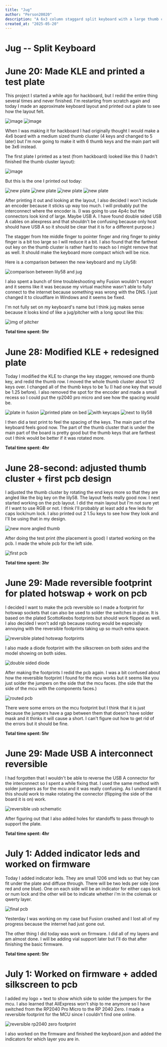 ```yaml
---
title: "Jug"
author: "Person20020"
description: "A 6x3 column staggard split keyboard with a large thumb cluster."
created_at: "2025-05-20"
---
```


# Jug -- Split Keyboard

# June 20: Made KLE and printed a test plate

This project I started a while ago for hackboard, but I redid the entire thing several times and never finished. I'm restarting from scratch again and today I made an approximate keyboard layout and printed out a plate to see how the layout felt.

![image](https://hc-cdn.hel1.your-objectstorage.com/s/v3/2643e10cbda55e5d2e8c6ef37833265cd2a4edf8_2025-06-20-174422_hyprshot.png)
![image](https://hc-cdn.hel1.your-objectstorage.com/s/v3/5c6605ba4cab3cd64b7ed8c7a86b3efc1f46fb6e_2025-06-20-205038_hyprshot.png)

When I was making it for hackboard I had originally thought I would make a 4x6 board with a medium sized thumb cluster (4 keys and changed to 5 later) but I'm now going to make it with 6 thumb keys and the main part will be 3x6 instead. 

The first plate I printed as a test (from hackboard) looked like this (I hadn't finished the thumb cluster layout):

![image](https://hc-cdn.hel1.your-objectstorage.com/s/v3/0139f3690ddbe36f40d188fcc14e3f1750829226_pxl_20250621_083207450.jpg)

But this is the one I printed out today:

![new plate](https://hc-cdn.hel1.your-objectstorage.com/s/v3/52266f05e3fe6c224cef0ff07329d9b8bb969a0d_pxl_20250621_073441890.jpg)
![new plate](https://hc-cdn.hel1.your-objectstorage.com/s/v3/b3d44ab2918a6a452d823c06dfe4918e23875dc7_pxl_20250621_081221467.jpg)
![new plate](https://hc-cdn.hel1.your-objectstorage.com/s/v3/ab54ee7ca0a71c367f77d42eed73e16d28e3dd0d_pxl_20250621_211057485.jpg)
![new plate](https://hc-cdn.hel1.your-objectstorage.com/s/v3/c3cae31343435a0c0ffc140d2485da4101c46def_pxl_20250621_211103860.jpg)

After printing it out and looking at the layout, I also decided I won't include an encoder because it sticks up way too much. I will probably put the interconnect where the encoder is. (I was going to use 4p4c but the connectors look kind of large. Maybe USB A. I have found double sided USB A cables on aliexpress and that shouldn't be confusing because only host should have USB A so it should be clear that it is for a different purpose.)

The stagger from hte middle finger to pointer finger and ring finger to pinky finger is a bit too large so I will reduce it a bit. I also found that the farthest out key on the thumb cluster is rather hard to reach so I might remove that as well. It should make the keyboard more compact which will be nice.

Here is a comparison between the new keyboard and my Lily58:

![comparison between lily58 and jug](https://hc-cdn.hel1.your-objectstorage.com/s/v3/47cb4e23a40940c16bc155723fa8da53ee418776_pxl_20250621_212531253.jpg)

I also spent a bunch of time troubleshooting why Fusion wouldn't export and it seems like it was because my virtual machine wasn't able to fully connect to the internet because something was wrong with the DNS. I just changed it to cloudflare in Windows and it seems be fixed.

I'm not fully set on my keyboard's name but I think jug makes sense because it looks kind of like a jug/pitcher with a long spout like this:

![img of pitcher](https://hc-cdn.hel1.your-objectstorage.com/s/v3/4ea8e022e9f243995328247715630d2cc912e4f6_image.png)

**Total time spent: 5hr**


# June 28: Modified KLE + redesigned plate

Today I modified the KLE to change the key stagger, removed one thumb key, and redid the thumb row. I moved the whole thumb cluster about 1/2 keys over. I changed all of the thumb keys to be 1u (I had one key that would be 1.25 before). I also removed the spot for the encoder and made a small recess so I could put the rp2040 pro micro and see how the spacing would be.

![plate in fusion](https://hc-cdn.hel1.your-objectstorage.com/s/v3/89cf4dd681bb73c5fa6609b62379bf5b2d0f953a_2025-06-28-195927_hyprshot.png)
![printed plate on bed](https://hc-cdn.hel1.your-objectstorage.com/s/v3/a95f3ac676d22f57611a032f118cd616f272341b_pxl_20250629_052041428.jpg)
![with keycaps](https://hc-cdn.hel1.your-objectstorage.com/s/v3/661b96ce62655ccb0d784d8118e140044efd67b2_pxl_20250629_053504968.jpg)
![next to lily58](https://hc-cdn.hel1.your-objectstorage.com/s/v3/b140afafa6a3dd0455cc909937580e7521dcfd78_pxl_20250629_053500502.jpg)

I then did a test print to feel the spacing of the keys. The main part of the keyboard feels good now. The part of the thumb cluster that is under the main part of the board is pretty good but the thumb keys that are farthest out I think would be better if it was rotated more.

**Total time spent: 4hr**


# June 28-second: adjusted thumb cluster + first pcb design

I adjusted the thumb cluster by rotating the end keys more so that they are angled like the big key on the lily58. The layout feels really good now. I next started working on the pcb layout. I did the main layout but I'm not sure yet if I want to use RGB or not. I think I'll probably at least add a few leds for caps lock/num lock. I also printed out 2 1.5u keys to see how they look and I'll be using that in my design.

![new more angled thumb](https://hc-cdn.hel1.your-objectstorage.com/s/v3/89cf4dd681bb73c5fa6609b62379bf5b2d0f953a_2025-06-28-195927_hyprshot.png)

After doing the test print (the placement is good) I started working on the pcb. I made the whole pcb for the left side.

![first pcb](https://hc-cdn.hel1.your-objectstorage.com/s/v3/1d3a0bec7fdb8e6fe4cd328c2ea630da9e1a1393_image.png)

**Total time spent: 3hr**

# June 29: Made reversible footprint for plated hotswap + work on pcb

I decided I want to make the pcb reversible so I made a footprint for hotswap sockets that can also be used to solder the switches in place. It is based on the plated ScottoKeebs footprints but should work flipped as well. I also decided I won't add rgb because routing would be especially annoying with the reversible footprints taking up so much extra space.

![reversible plated hotswap footprints](https://hc-cdn.hel1.your-objectstorage.com/s/v3/d9a9f987365a7da81d42bbe5f050b490f2493385_image.png)

I also made a diode footprint with the silkscreen on both sides and the model showing on both sides.

![double sided diode](https://hc-cdn.hel1.your-objectstorage.com/s/v3/6e27afa3c5b4721d8b6da75fdd61bfc3dc759cf5_image.png)

After making the footprints I redid the pcb again. I was a bit confused about how the reversible footprint I found for the mcu works but it seems like you just solder the jumpers on the side that the mcu faces. (the side that the side of the mcu with the components faces.)

![routed pcb](https://hc-cdn.hel1.your-objectstorage.com/s/v3/a37978ee6ea85cdec7c61eac6d9ab034e80d7def_image.png)

There were some errors on the mcu footprint but I think that it is just because the jumpers have a gap between them that doesn't have solder mask and it thinks it will cause a short. I can't figure out how to get rid of the errors but it should be fine.

**Total time spent: 5hr**

# June 29: Made USB A interconnect reversible

I had forgotten that I wouldn't be able to reverse the USB A connector for the interconnect so I spent a while fixing that. I used the same method with solder jumpers as for the mcu and it was really confusing. As I understand it this should work to make rotating the connector (flipping the side of the board it is on) work.

![reversible usb schematic](https://hackclub.slack.com/archives/C016DEDUL87/p1751254254578749?thread_ts=1751254251.071539&cid=C016DEDUL87)

After figuring out that I also added holes for standoffs to pass through to support the plate.

**Total time spent: 4hr**

# July 1: Added indicator leds and worked on firmware

Today I added indicator leds. They are small 1206 smd leds so that hey can fit under the plate and diffuse through. There will be two leds per side (one red and one blue). One on each side will be an indicator for either caps lock or num lock and the other will be to indicate whether i'm in the colemak or qwerty layer.

![final pcb](https://hc-cdn.hel1.your-objectstorage.com/s/v3/27b83bfb77431ea42e1dc3f9bdc5fdb5d1429f0e_image.png)

Yesterday I was working on my case but Fusion crashed and I lost all of my progress because the internet had just gone out.

The other thing I did today was work on firmware. I did all of my layers and am almost done. I will be adding vial support later but I'll do that after finishing the basic firmware.

**Total time spent: 5hr**

# July 1: Worked on firmware + added silkscreen to pcb

I added my logo + text to show which side to solder the jumpers for the mcu. I also learned that AliExpress won't ship to me anymore so I have switched from the RP2040 Pro Micro to the RP 2040 Zero. I made a reversible footprint for the MCU since I couldn't find one online.

![reversible rp2040 zero footprint](https://hc-cdn.hel1.your-objectstorage.com/s/v3/8ab68bc7371f2f2122046717d7462f960bb29a2d_image.png)

I also worked on the firmware and finished the keyboard.json and added the indicators for which layer you are in.